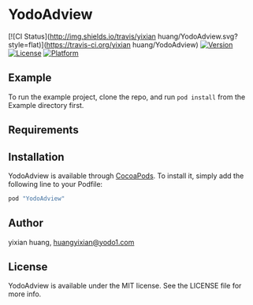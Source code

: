 # YodoAdview

[![CI Status](http://img.shields.io/travis/yixian huang/YodoAdview.svg?style=flat)](https://travis-ci.org/yixian huang/YodoAdview)
[![Version](https://img.shields.io/cocoapods/v/YodoAdview.svg?style=flat)](http://cocoapods.org/pods/YodoAdview)
[![License](https://img.shields.io/cocoapods/l/YodoAdview.svg?style=flat)](http://cocoapods.org/pods/YodoAdview)
[![Platform](https://img.shields.io/cocoapods/p/YodoAdview.svg?style=flat)](http://cocoapods.org/pods/YodoAdview)

## Example

To run the example project, clone the repo, and run `pod install` from the Example directory first.

## Requirements

## Installation

YodoAdview is available through [CocoaPods](http://cocoapods.org). To install
it, simply add the following line to your Podfile:

```ruby
pod "YodoAdview"
```

## Author

yixian huang, huangyixian@yodo1.com

## License

YodoAdview is available under the MIT license. See the LICENSE file for more info.
